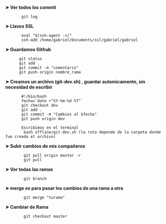<strong>  ➤ Ver todos los commit  </strong> 
           
           git log  
           
<strong>  ➤ Llaves SSL </strong> 

           eval "$(ssh-agent -s)"
           ssh-add /home/gabriel/Documents/ssl/gabriel/gabriel
           
<strong>  ➤ Guardamos Github </strong> 

          git status
          git add .
          git commit -m "comentario"
          git push origin nombre_rama


<strong>  ➤ Creamos un archivo (git-dev.sh) , guardar automicamente, sin necesidad de escribir </strong> 

           #!/bin/bash
           fecha=`date +"%Y-%m-%d %T"`
           git checkout dev
           git add .
           git commit -m "Cambios al $fecha"
           git push origin dev
                      
           Escribimos en el terminal 
            bash offline/git-dev.sh (la ruta depende de la carpeta donde fue creada el archivo)
            
 <strong>  ➤ Subir cambios de mis compañeros </strong> 

            git pull origin master -r    
            git pull
            
<strong>  ➤ Ver todas las ramas </strong> 
   
            git branch 
            
<strong>  ➤ merge es para pasar los cambios de una rama a otra </strong> 
   
            git merge "turama"
            
<strong>  ➤ Cambiar de Rama </strong> 
   
            git checkout master

